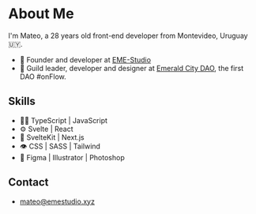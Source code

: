 # About Me

I'm Mateo, a 28 years old front-end developer from Montevideo, Uruguay 🇺🇾.

- 🚀 Founder and developer at [EME-Studio](https://github.com/EME-Studio)
- 💚 Guild leader, developer and designer at [Emerald City DAO](https://github.com/emerald-dao/), the first DAO #onFlow.

## Skills

- 👨‍💻 TypeScript | JavaScript
- ⚙️ Svelte | React
- 🧰 SvelteKit | Next.js
- 👁 CSS | SASS | Tailwind
- 💄 Figma | Illustrator | Photoshop

## Contact

- mateo@emestudio.xyz
